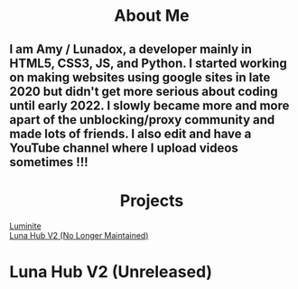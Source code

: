 <h1 align="center">About Me</h1>

## I am Amy / Lunadox, a developer mainly in HTML5, CSS3, JS, and Python. I started working on making websites using google sites in late 2020 but didn't get more serious about coding until early 2022. I slowly became more and more apart of the unblocking/proxy community and made lots of friends. I also edit and have a YouTube channel where I upload videos sometimes !!!

<h1 align="center">Projects</h1>

<a href="https://luminite.lunadox.repl.co">Luminite</a><br>
<a href="https://sites.google.com/view/lunahub">Luna Hub V2 (No Longer Maintained)</a><br>
# Luna Hub V2 (Unreleased)
